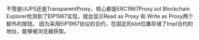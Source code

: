 不管是UUPS还是TransparentProxy，核心都是ERC1967Proxy.sol
Blockchain Explorer检测到了EIP1967实现，就会显示Read as Proxy 和 Write as Proxy两个额外的按钮。
因为采用EIP1967协议的合约，在固定的slot位置存储了Impl合约的地址，能够被浏览器获取。

